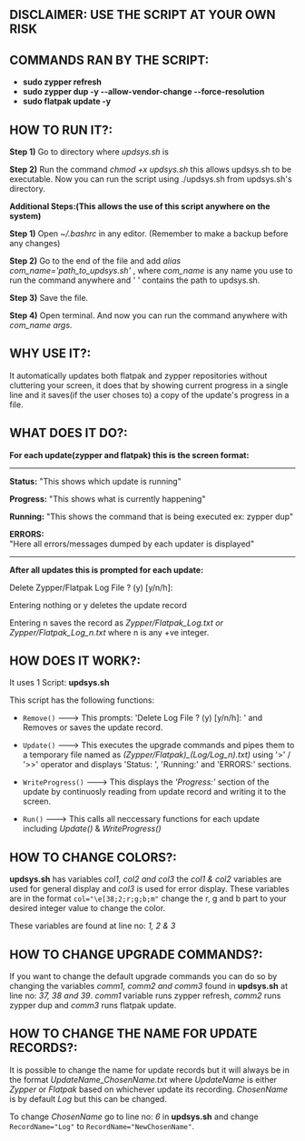 ## DISCLAIMER: USE THE SCRIPT AT YOUR OWN RISK


## COMMANDS RAN BY THE SCRIPT:
- **sudo zypper refresh**
- **sudo zypper dup -y --allow-vendor-change --force-resolution**
- **sudo flatpak update -y**


## HOW TO RUN IT?:

**Step 1)** Go to directory where *updsys.sh* is

**Step 2)** Run the command *chmod +x updsys.sh* this allows updsys.sh to be
executable. Now you can run the script using ./updsys.sh from updsys.sh's
directory.

**Additional Steps:(This allows the use of this script anywhere on 
the system)**

**Step 1)** Open *~/.bashrc* in any editor.
(Remember to make a backup before any changes)

**Step 2)** Go to the end of the file and add 
*alias com_name='path_to_updsys.sh'* , where *com_name* is any name you use 
to run the command anywhere and ' ' contains the path to updsys.sh.

**Step 3)** Save the file.

**Step 4)** Open terminal. And now you can run the command 
anywhere with *com_name args*.


## WHY USE IT?:

It automatically updates both flatpak and zypper repositories without 
cluttering your screen, it does that by showing current progress in a 
single line and it saves(if the user choses to) a copy of the update's 
progress in a file.


## WHAT DOES IT DO?:

**For each update(zypper and flatpak) this is the screen format:**

-------------------------------------------------------------------------
**Status:** "This shows which update is running"                           
                                                                        
**Progress:** "This shows what is currently happening"                    
                                                                        
**Running:** "This shows the command that is being executed ex: zypper dup"
                                                                        
**ERRORS:**                                                               
"Here all errors/messages dumped by each updater is displayed"

-------------------------------------------------------------------------

**After all updates this is prompted for each update:**

Delete Zypper/Flatpak Log File ? (y) [y/n/h]: 

Entering nothing or y deletes the update record

Entering n saves the record as *Zypper/Flatpak_Log.txt or 
Zypper/Flatpak_Log_n.txt* where n is any +ve integer.


## HOW DOES IT WORK?:

It uses 1 Script: **updsys.sh**

This script has the following functions:

- `Remove()` ---> This prompts: 'Delete Log File ? (y) [y/n/h]: ' and 
	Removes or saves the update record.

- `Update()` ---> 
	This executes the upgrade commands and pipes them to a temporary file 
	named as *(Zypper/Flatpak)_(Log/Log_n).txt)* using '>' / '>>' operator 
	and displays 'Status: ', 'Running:' and 'ERRORS:' sections.
	
- `WriteProgress()` --->
	This displays the *'Progress:'* section of the update by continuosly 
	reading from update record and writing it to the screen.

- `Run()` --->
	This calls all neccessary functions for each update including *Update()*
	& *WriteProgress()*


## HOW TO CHANGE COLORS?:

**updsys.sh** has variables *col1, col2 and col3* the *col1 & col2* variables
are used for general display and *col3* is used for error
display. These variables are in the format `col="\e[38;2;r;g;b;m"`
change the r, g and b part to your desired integer value to change the
color.

These variables are found at line no: *1, 2 & 3*


## HOW TO CHANGE UPGRADE COMMANDS?:

If you want to change the default upgrade commands you can do so by
changing the variables *comm1, comm2 and comm3* found in **updsys.sh** at 
line no: *37, 38 and 39*. *comm1* variable runs zypper refresh, *comm2* runs 
zypper dup and *comm3* runs flatpak update.


## HOW TO CHANGE THE NAME FOR UPDATE RECORDS?:

It is possible to change the name for update records but it will
always be in the format *UpdateName_ChosenName.txt* where *UpdateName* 
is either *Zypper* or *Flatpak* based on whichever update
its recording. *ChosenName* is by default *Log* but this can be changed.

To change *ChosenName* go to line no: *6* in **updsys.sh** and change
`RecordName="Log"` to `RecordName="NewChosenName"`.
